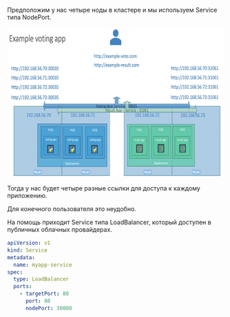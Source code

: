 Предположим у нас четыре ноды в кластере и мы используем Service типа NodePort.

<img src="image.png" width="700" height="350"><br>

Тогда у нас будет четыре разные ссылки для доступа к каждому приложению.

Для конечного пользователя это неудобно.

На помощь приходит Service типа LoadBalancer, который доступен в публичных облачных провайдерах.

```yaml
apiVersion: v1
kind: Service
metadata:
  name: myapp-service
spec:
  type: LoadBalancer
  ports:
    - targetPort: 80
      port: 80
      nodePort: 30008
```